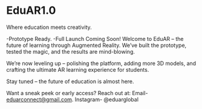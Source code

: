 # EduAR1.0
Where education meets creativity.

-Prototype Ready.
-Full Launch Coming Soon!
  Welcome to EduAR – the future of learning through Augmented Reality.
  We’ve built the prototype, tested the magic, and the results are mind-blowing.

  We’re now leveling up – polishing the platform, adding more 3D models, and crafting the ultimate AR learning experience for students.

Stay tuned – the future of education is almost here.


Want a sneak peek or early access? Reach out at:
                                                Email- eduarconnect@gmail.com.
                                                Instagram- @eduarglobal 
